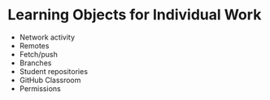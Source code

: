 # Learning Objects for Individual Work

* Network activity
* Remotes
* Fetch/push
* Branches
* Student repositories
* GitHub Classroom
* Permissions
